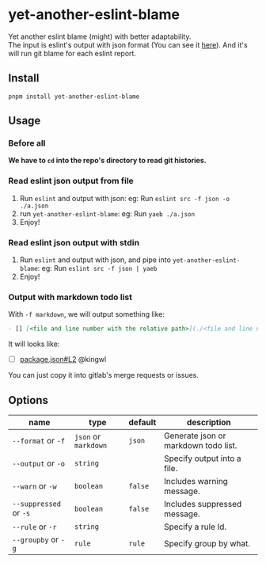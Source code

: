 # yet-another-eslint-blame

Yet another eslint blame (might) with better adaptability.  
The input is eslint's output with json format (You can see it [here](https://eslint.org/docs/user-guide/formatters/#json)).
And it's will run git blame for each eslint report. 

## Install 

```
pnpm install yet-another-eslint-blame
```

## Usage

### Before all

**We have to `cd` into the repo's directory to read git histories.**

### Read eslint json output from file

1. Run `eslint` and output with json:
    eg: Run `eslint src -f json -o ./a.json`
2. run `yet-another-eslint-blame`:
    eg: Run `yaeb ./a.json`
3. Enjoy!

### Read eslint json output with stdin

1. Run `eslint` and output with json, and pipe into `yet-another-eslint-blame`:
    eg: Run `eslint src -f json | yaeb`
2. Enjoy!

### Output with markdown todo list

With `-f markdown`, we will output something like:

```markdown
- [] [<file and line number with the relative path>](./<file and line number with the relative path>) @<author>
```

It will looks like:

- [ ] [package.json#L2](./package.json#L2) @kingwl

You can just copy it into gitlab's merge requests or issues.

## Options

| name               | type             | default | description                          |
|--------------------|------------------|---------|--------------------------------------|
| `--format` or `-f`     | `json` or `markdown` | `json`    | Generate json or markdown todo list. |
| `--output` or `-o`     | `string`           |         | Specify output into a file.          |
| `--warn` or  `-w`      | `boolean`          | `false`   | Includes warning message.            |
| `--suppressed` or `-s` | `boolean`          | `false`   | Includes suppressed message.         |
| `--rule` or `-r` | `string`          |      | Specify a rule Id.         |
| `--groupby` or `-g` | `rule`          | `rule` | Specify group by what.         |

